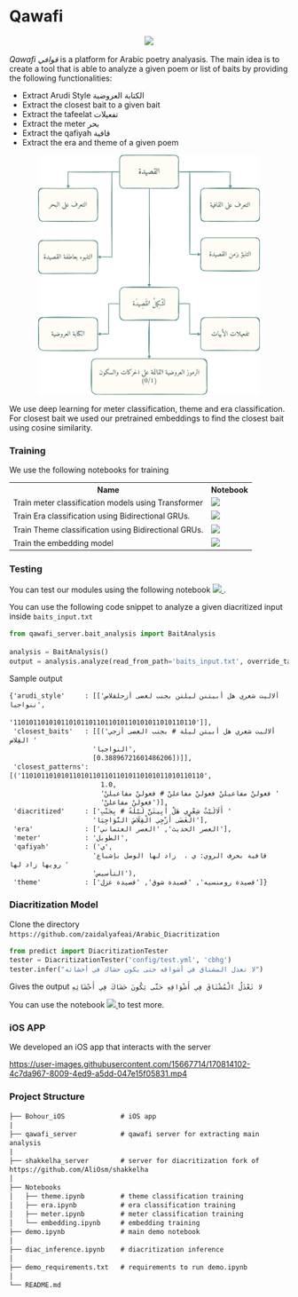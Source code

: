 # Qawafi 

 <p align="center"> 
 <img src = "https://raw.githubusercontent.com/MagedSaeed/qawafi/main/media/logo.jpg" width = "200px"/>
 </p>
 

*Qawafi قوافي* is a platform for Arabic poetry analyasis. The main idea is to create a tool that is able to analyze a given poem or list of baits by providing the following functionalities:

* Extract Arudi Style الكتابة العروضية
* Extract the closest bait to a given bait
* Extract the tafeelat تفعيلات 
* Extract the meter بحر
* Extract the qafiyah قافية 
* Extract the era and theme of a given poem 

 <p align="center"> 
 <img src = "https://raw.githubusercontent.com/ARBML/qawafi/main/media/pipeline.png" width = "400px"/>
 </p>

We use deep learning for meter classification, theme and era classification. For closest bait we used our pretrained embeddings to find the closest bait using cosine similarity. 

### Training 

We use the following notebooks for training 

<table class="tg">

  <tr>
    <th class="tg-yw4l"><b>Name</b></th>
    <th class="tg-yw4l"><b>Notebook</b></th>
  </tr>
  <tr>
    <td class="tg-yw4l">Train meter classification models using Transformer </td>
    <td class="tg-yw4l">
    <a href="https://colab.research.google.com/github/ARBML/qawafi/blob/main/Notebooks/meter.ipynb">
    <img src="https://colab.research.google.com/assets/colab-badge.svg" >
    </a></td>
  </tr>
  <tr>
    <td class="tg-yw4l"> Train Era classification using Bidirectional GRUs. </td>
    <td class="tg-yw4l">
    <a href="https://colab.research.google.com/github/ARBML/qawafi/blob/main/Notebooks/era.ipynb">
    <img src="https://colab.research.google.com/assets/colab-badge.svg" >
    </a></td>

  </tr>

  <tr>
    <td class="tg-yw4l">Train Theme classification using Bidirectional GRUs. </td>
    <td class="tg-yw4l">
    <a href="https://colab.research.google.com/github/ARBML/qawafi/blob/main/Notebooks/theme.ipynb">
    <img src="https://colab.research.google.com/assets/colab-badge.svg"  >
    </a></td>
  </tr>

  <tr>
    <td class="tg-yw4l">Train the embedding model </td>
    <td class="tg-yw4l">
    <a href="https://colab.research.google.com/github/ARBML/qawafi/blob/main/Notebooks/embedding.ipynb">
    <img src="https://colab.research.google.com/assets/colab-badge.svg"  >
    </a></td>
  </tr>

<table>

### Testing 
You can test our modules using the following notebook <a href="https://colab.research.google.com/github/ARBML/qawafi/blob/main/demo.ipynb">
  <img src="https://colab.research.google.com/assets/colab-badge.svg" width = '100px' >
</a>. 

You can use the following code snippet to analyze a given diacritized input inside `baits_input.txt`

```python
from qawafi_server.bait_analysis import BaitAnalysis

analysis = BaitAnalysis()
output = analysis.analyze(read_from_path='baits_input.txt', override_tashkeel=True)
```

Sample output 

```
{'arudi_style'     : [['ألاليت شعري هل أبيتنن ليلتن بجنب لغضى أزجلقلاص ننواجيا',
                     '1101011010101101011011011010110101011010110110']],
 'closest_baits'   : [[('ألاليت شعري هل أبيتن ليلة # بجنب الغضى أزجي القِلاص '
                     'النواجيا',
                     [0.38896721601486206])]],
 'closest_patterns': [('1101011010101101011011011010110101011010110110',
                       1.0,
                       'فعولنْ مفاعيلنْ فعولنْ مفاعلنْ # فعولنْ مفاعيلنْ '
                       'فعولنْ مفاعلنْ')],
 'diacritized'     : ['أَلَالَيْتُ شِعْرِي هَلْ أَبِيتَنَّ لَيْلَةً # بِجَنْبِ '
                     'الْغَضَى أَزْجِي الْقِلَاصَ النَّوَاجِيَا'],
 'era'             : ['العصر الحديث', 'العصر العثماني'],
 'meter'           : 'الطويل',
 'qafiyah'         : ('ي',
                     'قافية بحرف الروي: ي ،  زاد لها الوصل بإشباع رويها زاد لها '
                     'التأسيس'),
 'theme'           : ['قصيدة رومنسيه', 'قصيدة شوق', 'قصيدة غزل']}
```
### Diacritization Model 
Clone the directory `https://github.com/zaidalyafeai/Arabic_Diacritization`

```python
from predict import DiacritizationTester
tester = DiacritizationTester('config/test.yml', 'cbhg')
tester.infer("لا تعذل المشتاق في أشواقه حتى يكون حشاك في أحشائه")
```
Gives the output   `لا تَعْذَلُ الْمُشْتَاقَ فِي أَشْوَاقِهِ حَتَّى يَكُونَ حَشَاكَ فِي أَحْشَائِهِ`

You can use the notebook <a href="https://colab.research.google.com/github/ARBML/qawafi/blob/main/diac_inference.ipynb">
  <img src="https://colab.research.google.com/assets/colab-badge.svg" width = '100px' >
</a> to test more. 
### iOS APP 

We developed an iOS app that interacts with the server

https://user-images.githubusercontent.com/15667714/170814102-4c7da967-8009-4ed9-a5dd-047e15f05831.mp4


### Project Structure


```
├── Bohour_iOS              # iOS app 
|
├── qawafi_server           # qawafi server for extracting main analysis
|
├── shakkelha_server        # server for diacritization fork of https://github.com/AliOsm/shakkelha
│
├── Notebooks
│   ├── theme.ipynb         # theme classification training
│   ├── era.ipynb           # era classification training
│   ├── meter.ipynb         # meter classification training
│   └── embedding.ipynb     # embedding training
├── demo.ipynb              # main demo notebook
│
├── diac_inference.ipynb    # diacritization inference
│
├── demo_requirements.txt   # requirements to run demo.ipynb
│
└── README.md
```
